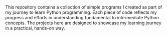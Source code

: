 This repository contains a collection of simple programs I created as part of my journey to learn Python programming. Each piece of code reflects my progress and efforts in understanding fundamental to intermediate Python concepts. The projects here are designed to showcase my learning journey in a practical, hands-on way.
